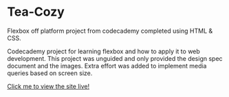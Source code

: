# Tea-Cozy
Flexbox off platform project from codecademy completed using HTML &amp; CSS.

Codecademy project for learning flexbox and how to apply it to web development. This project was unguided and only provided the design spec document and the images.
Extra effort was added to implement media queries based on screen size.

<a href="https://macverve.github.io/Tea-Cozy/" target="_blank">Click me to view the site live!</a>
